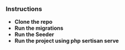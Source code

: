  

### Instructions

- **Clone the repo**
- **Run the migrations**
- **Run the Seeder**
- **Run the project using php sertisan serve**


 
